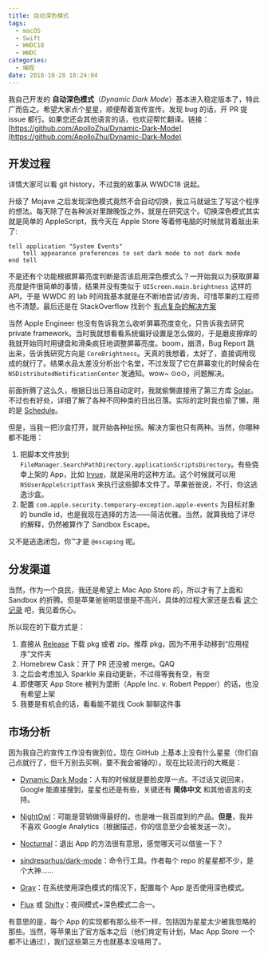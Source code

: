 ```yaml
---
title: 自动深色模式
tags:
  - macOS
  - Swift
  - WWDC18
  - WWDC
categories:
  - 编程
date: 2018-10-28 18:24:04
---
```


我自己开发的 **自动深色模式**（*Dynamic Dark Mode*）基本进入稳定版本了，特此广而告之。希望大家点个星星，顺便帮着宣传宣传。发现 bug 的话，开 PR 提 issue 都行。如果您还会其他语言的话，也欢迎帮忙翻译。链接：[https://github.com/ApolloZhu/Dynamic-Dark-Mode](https://github.com/ApolloZhu/Dynamic-Dark-Mode)

<!-- more -->

## 开发过程

详情大家可以看 git history，不过我的故事从 WWDC18 说起。

升级了 Mojave 之后发现深色模式竟然不会自动切换，我立马就诞生了写这个程序的想法。每天除了在各种派对里蹭晚饭之外，就是在研究这个。切换深色模式其实就是简单的 AppleScript，我今天在 Apple Store 等着修电脑的时候就背着敲出来了:

```applescript
tell application "System Events"
	tell appearance preferences to set dark mode to not dark mode
end tell
```

不是还有个功能根据屏幕亮度判断是否该启用深色模式么？一开始我以为获取屏幕亮度是件很简单的事情，结果并没有类似于 `UIScreen.main.brightness` 这样的 API。于是 WWDC 的 lab 时间我基本就是在不断地尝试/咨询，可惜苹果的工程师也不清楚。最后还是在 StackOverflow 找到个 [有点复杂的解决方案](https://stackoverflow.com/questions/3239749/programmatically-change-mac-display-brightness)

当然 Apple Engineer 也没有告诉我怎么收听屏幕亮度变化，只告诉我去研究 private framework。当时我就想看看系统偏好设置是怎么做的，于是磨皮擦痒的我就开始同时用键盘和滑条疯狂地调整屏幕亮度。boom，崩溃，Bug Report 跳出来，告诉我研究方向是 `CoreBrightness`。天真的我想着，太好了，直接调用现成的就行了。结果水品太差没分析出个名堂，不过发现了它在屏幕变化的时候会在 `NSDistributedNotificationCenter` 发通知。wow~ ⊙o⊙，问题解决。

前面折腾了这么久，根据日出日落自动定时，我就偷懒直接用了第三方库 [Solar](https://github.com/ceeK/Solar)。不过也有好处，详细了解了各种不同种类的日出日落。实际的定时我也偷了懒，用的是 [Schedule](https://github.com/jianstm/Schedule)。

但是，当我一把沙盒打开，就开始各种扯拐。解决方案也只有两种。当然，你哪种都不能用：

1. 把脚本文件放到 `FileManager.SearchPathDirectory.applicationScriptsDirectory`。有些侥幸上架的 App，比如 [Irvue](https://itunes.apple.com/app/id1039633667)，就是采用的这种方法。这个时候就可以用 `NSUserAppleScriptTask` 来执行这些脚本文件了。苹果爸爸说，不行，你这逃逸沙盒。
2. 配置 `com.apple.security.temporary-exception.apple-events` 为目标对象的 bundle id，也是我现在选择的方法——简洁优雅。当然，就算我给了详尽的解释，仍然被算作了 Sandbox Escape。

又不是逃逸闭包，你™才是 `@escaping` 呢。

## 分发渠道

当然，作为一个良民，我还是希望上 Mac App Store 的，所以才有了上面和 Sandbox 的折腾。但是苹果爸爸明显很是不高兴，具体的过程大家还是去看 [这个记录](https://github.com/ApolloZhu/Dynamic-Dark-Mode/issues/10) 吧，我见着伤心。

所以现在的下载方式是：

1. 直接从 [Release](https://github.com/ApolloZhu/Dynamic-Dark-Mode/releases) 下载 pkg 或者 zip。推荐 pkg，因为不用手动移到“应用程序”文件夹
2. Homebrew Cask：开了 PR 还没被 merge。QAQ
3. 之后会考虑加入 Sparkle 来自动更新，不过得等我有空，有空
4. 即使哪天 App Store 被判为垄断（Apple Inc. v. Robert Pepper）的话，也没有希望上架
5. 我要是有机会的话，看看能不能找 Cook 聊聊这件事

## 市场分析

因为我自己的宣传工作没有做到位，现在 GitHub 上基本上没有什么星星（你们自己点就行了，但千万别去买啊，要不我会被锤的）。现在比较流行的大概是：

- [Dynamic Dark Mode](https://github.com/ApolloZhu/Dynamic-Dark-Mode)：人有的时候就是要脸皮厚一点。不过话又说回来，Google 能直接搜到，星星也还是有些，关键还有 **简体中文** 和其他语言的支持。

- [NightOwl](https://nightowl.kramser.xyz/)：可能是营销做得最好的，也是唯一我百度到的产品。**但是**，我并不喜欢 Google Analytics（根据描述，你的信息至少会被发送一次）。
- [Nocturnal](https://github.com/HarshilShah/Nocturnal)：退出 App 的方法很有意思，感觉哪天可以借鉴一下？
- [sindresorhus/dark-mode](https://github.com/sindresorhus/dark-mode)：命令行工具。作者每个 repo 的星星都不少，是个大神……
- [Gray](https://github.com/zenangst/Gray)：在系统使用深色模式的情况下，配置每个 App 是否使用深色模式。
- [Flux](https://justgetflux.com/) 或 [Shifty](https://github.com/thompsonate/Shifty)：夜间模式+深色模式二合一。

有意思的是，每个 App 的实现都有那么些不一样，包括因为星星太少被我忽略的那些。当然，等苹果出了官方版本之后（他们肯定有计划，Mac App Store 一个都不让通过），我们这些第三方也就基本没啥用了。

